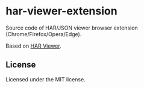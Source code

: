 # har-viewer-extension

Source code of HAR/JSON viewer browser extension (Chrome/Firefox/Opera/Edge).

Based on [HAR Viewer](https://github.com/janodvarko/harviewer).


## License

Licensed under the MIT license.
